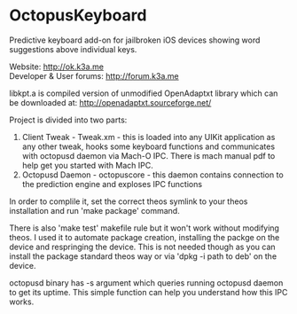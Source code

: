 OctopusKeyboard
===============

Predictive keyboard add-on for jailbroken iOS devices showing word suggestions above individual keys.

Website: http://ok.k3a.me <br/>
Developer & User forums: http://forum.k3a.me

libkpt.a is compiled version of unmodified OpenAdaptxt library which can be downloaded at:
http://openadaptxt.sourceforge.net/

Project is divided into two parts:
 1. Client Tweak - Tweak.xm - this is loaded into any UIKit application as any other tweak, hooks some keyboard functions and communicates with octopusd daemon via Mach-O IPC. There is mach manual pdf to help get you started with Mach IPC.
 2. Octopusd Daemon - octopuscore - this daemon contains connection to the prediction engine and exploses IPC functions

In order to complile it, set the correct theos symlink to your theos installation and run 'make package' command.

There is also 'make test' makefile rule but it won't work without modifying theos. I used it to automate package creation, installing the packge on the device and respringing the device. This is not needed though as you can install the package standard theos way or via 'dpkg -i path to deb' on the device.

octopusd binary has -s argument which queries running octopusd daemon to get its uptime. 
This simple function can help you understand how this IPC works.

